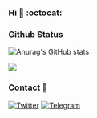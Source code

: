 ### Hi 👋 :octocat:

  ### Github Status
  <div display="flex">
  
![Anurag's GitHub stats](https://github-readme-stats.vercel.app/api?username=Jamshdbek&show_icons=true&bg_color=00000000&text_color=afbac4)

![](https://github-readme-stats.vercel.app/api/top-langs/?username=Jamshdbek&layout=compact&bg_color=242930&border_color=0000&title_color=fff&text_color=afbac4&border_radius=20)
  </div>
  
  ### Contact 📨

[![Twitter](https://img.shields.io/badge/@Jash-1DA1F2?style=for-the-badge&logo=twitter&logoColor=white)](https://twitter.com/Jamshsowft)
[![Telegram](https://img.shields.io/badge/@Jamshid-2CA5E0?style=for-the-badge&logo=telegram&logoColor=white)](https://t.me/jamshid_ibroximov)



 
